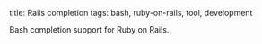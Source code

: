 title: Rails completion
tags: bash, ruby-on-rails, tool, development

Bash completion support for Ruby on Rails.

[homepage]: https://github.com/jweslley/rails_completion "Rails bash completion"
